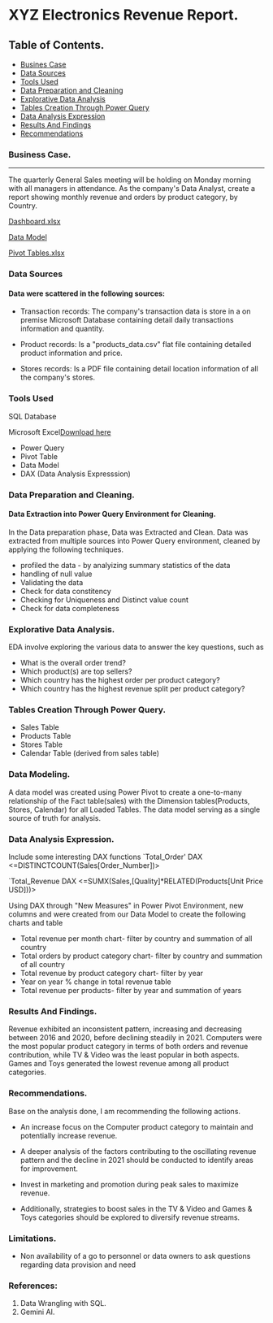 # XYZ Electronics Revenue Report.

## Table of Contents.

-  [Busines Case](#business-case)
-  [Data Sources](#data-sources)
-  [Tools Used](#tools-used)
-  [Data Preparation and Cleaning](#data-preparation-and-cleaning)
-  [Explorative Data Analysis](#explorative-data-analysis)
-  [Tables Creation Through Power Query](#tables-creation-through-power-query)
-  [Data Analysis Expression](#data-analysis-expression)
-  [Results And Findings](#results-and-findings)
-  [Recommendations](#recommendations)

### Business Case.
---

The quarterly General Sales meeting will be holding on Monday morning with all managers in attendance.  As the company's Data Analyst, create a report showing monthly revenue and orders by product category, by Country.

[Dashboard.xlsx](https://github.com/user-attachments/files/16574062/Dashboard.xlsx)

[Data Model](https://github.com/user-attachments/assets/50e20824-b88e-4fd2-996e-e50f5cb66ac5)

[Pivot Tables.xlsx](https://github.com/user-attachments/files/16574077/Pivot.Tables.xlsx)

### Data Sources


#### Data were scattered in the following sources: 

- Transaction records: The company's transaction data is store in a on premise Microsoft Database containing detail daily transactions information and quantity.

- Product records: Is a "products_data.csv" flat file containing detailed product information and price.

- Stores records: Is a PDF file containing detail location information of all the company's stores.

### Tools Used

SQL Database

Microsoft Excel[Download here](http:microsoft.excel)
- Power Query
- Pivot Table
- Data Model
- DAX (Data Analysis Expresssion)

### Data Preparation and Cleaning.

#### Data Extraction into Power Query Environment for Cleaning.

In the Data preparation phase, Data was Extracted and Clean. Data was extracted from multiple sources into Power Query environment, cleaned by applying the following techniques.

- profiled the data - by analyizing summary statistics of the data
- handling of  null value
- Validating the data
- Check for data constitency
- Checking for Uniqueness and Distinct value count
- Check for data completeness

### Explorative Data Analysis. 

EDA involve exploring the various data to answer the key questions, such as

- What is the overall order trend?
- Which product(s) are top sellers?
- Which country has the highest order per product category?
- Which country has the highest revenue split per product category?

### Tables Creation Through Power Query.
- Sales Table
- Products Table
- Stores Table
- Calendar Table (derived from sales table)

### Data Modeling.

A data model was created using Power Pivot to create a one-to-many relationship of the Fact table(sales) with the Dimension tables(Products, Stores, Calendar) for all Loaded Tables. The data model serving as a single source of truth for analysis.

### Data Analysis Expression.

Include some interesting DAX functions
`Total_Order'
         DAX  <=DISTINCTCOUNT(Sales[Order_Number])>


  `Total_Revenue
          DAX <=SUMX(Sales,[Quality]*RELATED(Products[Unit Price USD]))>


Using DAX through "New Measures" in Power Pivot Environment, new columns <Total Order> and <Total Revenue> were created from our Data Model to create the following charts and table

- Total revenue per month chart- filter by country and summation of all country
- Total orders by product category chart- filter by country and summation of all country
- Total revenue by product category chart- filter by year
- Year on year % change in total revenue table
- Total revenue per products- filter by year and summation of years

### Results And Findings.

Revenue exhibited an inconsistent pattern, increasing and decreasing between 2016 and 2020, before declining steadily in 2021. Computers were the most popular product category in terms of both orders and revenue contribution, while TV & Video was the least popular in both aspects. Games and Toys generated the lowest revenue among all product categories.

### Recommendations.
Base on the analysis done, I am recommending the following actions.

- An increase focus on the Computer product category to maintain and potentially increase revenue.
   
- A deeper analysis of the factors contributing to the oscillating revenue pattern and the decline in 2021 should be conducted to identify areas for improvement.

- Invest in marketing and promotion during peak sales to maximize revenue.
 
- Additionally, strategies to boost sales in the TV & Video and Games & Toys categories should be explored to diversify revenue streams.

### Limitations.

- Non availability of a go to personnel or data owners to ask questions regarding data provision and need

### References:
1. Data Wrangling with SQL.
2. Gemini AI.









